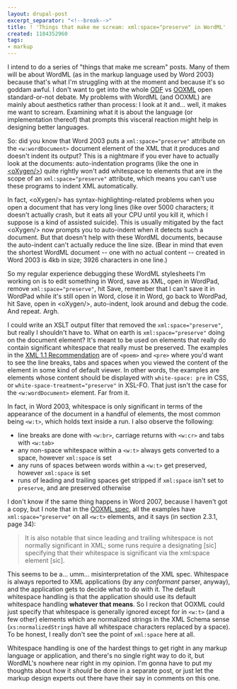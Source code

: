 ```yaml
---
layout: drupal-post
excerpt_separator: "<!--break-->"
title: ! 'Things that make me scream: xml:space="preserve" in WordML'
created: 1184352960
tags:
- markup
---
```

I intend to do a series of "things that make me scream" posts. Many of them will be about WordML (as in the markup language used by Word 2003) because that's what I'm struggling with at the moment and because it's so goddam awful. I don't want to get into the whole [ODF][6] vs [OOXML][1] open standard-or-not debate. My problems with WordML (and OOXML) are mainly about aesthetics rather than process: I look at it and... well, it makes me want to scream. Examining what it is about the language (or implementation thereof) that prompts this visceral reaction might help in designing better languages.

So: did you know that Word 2003 puts a `xml:space="preserve"` attribute on the `<w:wordDocument>` document element of the XML that it produces and doesn't indent its output? This is a nightmare if you ever have to actually look at the documents: auto-indentation programs (like the one in [&lt;oXygen/&gt;][2]) quite rightly won't add whitespace to elements that are in the scope of an `xml:space="preserve"` attribute, which means you can't use these programs to indent XML automatically.

[1]: http://en.wikipedia.org/wiki/Office_Open_XML "Office Open XML"
[2]: http://www.oxygenxml.com/ "<oXygen/> XML Editor"
[6]: http://en.wikipedia.org/wiki/OpenDocument "Open Document Format"

<!--break-->

In fact, &lt;oXygen/&gt; has syntax-highlighting-related problems when you open a document that has very long lines (like over 5000 characters; it doesn't actually crash, but it eats all your CPU until you kill it, which I suppose is a kind of assisted suicide). This is usually mitigated by the fact &lt;oXygen/&gt; now prompts you to auto-indent when it detects such a document. But that doesn't help with these WordML documents, because the auto-indent can't actually reduce the line size. (Bear in mind that even the shortest WordML document -- one with no actual content -- created in Word 2003 is 4kb in size; 3926 characters in one line.)

So my regular experience debugging these WordML stylesheets I'm working on is to edit something in Word, save as XML, open in WordPad, remove `xml:space="preserve"`, hit Save, remember that I can't save it in WordPad while it's still open in Word, close it in Word, go back to WordPad, hit Save, open in &lt;oXygen/&gt;, auto-indent, look around and debug the code. And repeat. Argh.

I could write an XSLT output filter that removed the `xml:space="preserve"`, but really I shouldn't have to. What on earth is `xml:space="preserve"` doing on the document element? It's meant to be used on elements that really do contain significant whitespace that really must be preserved. The examples in the [XML 1.1 Recommendation][3] are of `<poem>` and `<pre>` where you'd want to see the line breaks, tabs and spaces when you viewed the content of the element in some kind of default viewer. In other words, the examples are elements whose content should be displayed with `white-space: pre` in CSS, or `white-space-treatment="preserve"` in XSL-FO. That just isn't the case for the `<w:wordDocument>` element. Far from it.

In fact, in Word 2003, whitespace is only significant in terms of the appearance of the document in a handful of elements, the most common being `<w:t>`, which holds text inside a run. I also observe the following:

  * line breaks are done with `<w:br>`, carriage returns with `<w:cr>` and tabs with `<w:tab>`
  * any non-space whitespace within a `<w:t>` always gets converted to a space, however `xml:space` is set
  * any runs of spaces between words within a `<w:t>` get preserved, however `xml:space` is set
  * runs of leading and trailing spaces get stripped if `xml:space` isn't set to `preserve`, and are preserved otherwise

I don't know if the same thing happens in Word 2007, because I haven't got a copy, but I note that in the [OOXML spec][4], all the examples have `xml:space="preserve"` on all `<w:t>` elements, and it says (in section 2.3.1, page 34):

> It is also notable that since leading and trailing whitespace is not normally significant in XML; some runs require a designating [sic] specifying that their whitespace is significant via the xml:space element [sic].

This seems to be a... umm... misinterpretation of the XML spec. Whitespace is always reported to XML applications (by any *conformant* parser, anyway), and the application gets to decide what to do with it. The default whitespace handling is that the application should use its default whitespace handling **whatever that means**. So I reckon that OOXML could just specify that whitespace is generally ignored except for in `<w:t>` (and a few other) elements which are normalized strings in the XML Schema sense (`xs:normalizedString`s have all whitespace characters replaced by a space). To be honest, I really don't see the point of `xml:space` here at all.

[3]: http://www.w3.org/TR/xml11/#sec-white-space "W3C: XML 1.1 Recommendation"
[4]: http://www.ecma-international.org/publications/files/ECMA-ST/Office%20Open%20XML%20Part%204%20(PDF).zip "Zipped Office Open XML Part 4: Markup Language Reference PDF"

Whitespace handling is one of the hardest things to get right in any markup language or application, and there's no single right way to do it, but WordML's nowhere near right in my opinion. I'm gonna have to put my thoughts about how it *should* be done in a separate post, or just let the markup design experts out there have their say in comments on this one.
